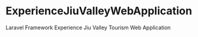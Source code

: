# ExperienceJiuValleyWebApplication
Laravel Framework
Experience Jiu Valley Tourism Web Application
